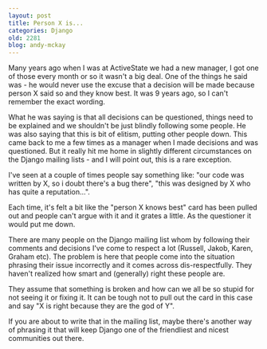 ```yaml
---
layout: post
title: Person X is...
categories: Django
old: 2281
blog: andy-mckay
---
```

<p>Many years ago when I was at ActiveState we had a new manager, I got one of those every month or so it wasn't a big deal. One of the things he said was - he would never use the excuse that a decision will be made because person X said so and they know best. It was 9 years ago, so I can't remember the exact wording.</p>
<p>What he was saying is that all decisions can be questioned, things need to be explained and we shouldn't be just blindly following some people. He was also saying that this is bit of elitism, putting other people down. This came back to me a few times as a manager when I made decisions and was questioned. But it really hit me home in slightly different circumstances on the Django mailing lists - and I will point out, this is a rare exception.</p>
<p>I've seen at a couple of times people say something like: "our code was written by X, so i doubt there's a bug there", "this was designed by X who has quite a reputation...".</p>
<p>Each time, it's felt a bit like the "person X knows best" card has been pulled out and people can't argue with it and it grates a little. As the questioner it would put me down.</p>
<p>There are many people on the Django mailing list whom by following their comments and decisions I've come to respect a lot (Russell, Jakob, Karen, Graham etc). The problem is here that people come into the situation phrasing their issue incorrectly and it comes across dis-respectfully. They haven't realized how smart and (generally) right these people are.</p>
<p>They assume that something is broken and how can we all be so stupid for not seeing it or fixing it. It can be tough not to pull out the card in this case and say "X is right because they are the god of Y".</p>
<p>If you are about to write that in the mailing list, maybe there's another way of phrasing it that will keep Django one of the friendliest and nicest communities out there.</p>